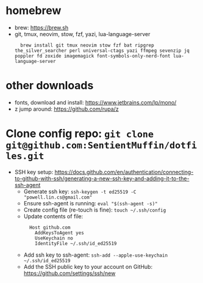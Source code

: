# homebrew
  - brew: https://brew.sh
  - git, tmux, neovim, stow, fzf, yazi, lua-language-server
    ```
      brew install git tmux neovim stow fzf bat ripgrep the_silver_searcher perl universal-ctags yazi ffmpeg sevenzip jq poppler fd zoxide imagemagick font-symbols-only-nerd-font lua-language-server
    ```

# other downloads
  - fonts, download and install: https://www.jetbrains.com/lp/mono/
  - z jump around: https://github.com/rupa/z

# Clone config repo: `git clone git@github.com:SentientMuffin/dotfiles.git`
  - SSH key setup: https://docs.github.com/en/authentication/connecting-to-github-with-ssh/generating-a-new-ssh-key-and-adding-it-to-the-ssh-agent
    - Generate ssh key: `ssh-keygen -t ed25519 -C "powell.lin.cs@gmail.com"`
    - Ensure ssh-agent is running: `eval "$(ssh-agent -s)"`
    - Create config file (re-touch is fine): `touch ~/.ssh/config`
    - Update contents of file:
      ```
        Host github.com
          AddKeysToAgent yes
          UseKeychain no
          IdentityFile ~/.ssh/id_ed25519
      ```
    - Add ssh key to ssh-agent: `ssh-add --apple-use-keychain ~/.ssh/id_ed25519`
    - Add the SSH public key to your account on GitHub: https://github.com/settings/ssh/new
